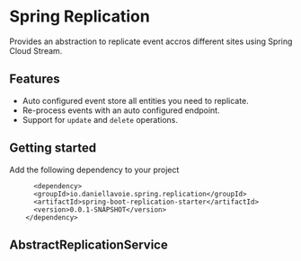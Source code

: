 # Spring Replication

Provides an abstraction to replicate event accros different sites using Spring Cloud Stream.

## Features

* Auto configured event store all entities you need to replicate.
* Re-process events with an auto configured endpoint.
* Support for `update` and `delete` operations. 

## Getting started

Add the following dependency to your project

```
      <dependency>
	  <groupId>io.daniellavoie.spring.replication</groupId>
	  <artifactId>spring-boot-replication-starter</artifactId>
	  <version>0.0.1-SNAPSHOT</version>
	</dependency>
```

## AbstractReplicationService


